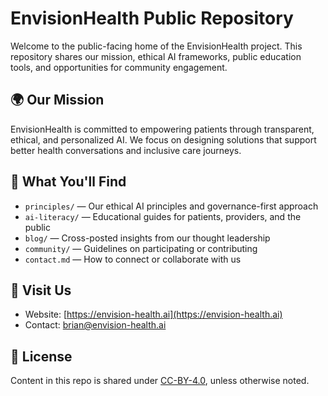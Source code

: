 # EnvisionHealth Public Repository

Welcome to the public-facing home of the EnvisionHealth project. This repository shares our mission, ethical AI frameworks, public education tools, and opportunities for community engagement.

## 🌍 Our Mission

EnvisionHealth is committed to empowering patients through transparent, ethical, and personalized AI. We focus on designing solutions that support better health conversations and inclusive care journeys.

## 📂 What You'll Find

- `principles/` — Our ethical AI principles and governance-first approach
- `ai-literacy/` — Educational guides for patients, providers, and the public
- `blog/` — Cross-posted insights from our thought leadership
- `community/` — Guidelines on participating or contributing
- `contact.md` — How to connect or collaborate with us

## 🔗 Visit Us

- Website: [https://envision-health.ai](https://envision-health.ai)
- Contact: [brian@envision-health.ai](mailto:brian@envision-health.ai)

## 📄 License

Content in this repo is shared under [CC-BY-4.0](https://creativecommons.org/licenses/by/4.0/), unless otherwise noted.
